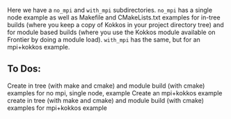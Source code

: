 Here we have a `no_mpi` and `with_mpi` subdirectories. `no_mpi` has a single node example as well as 
Makefile and CMakeLists.txt examples for in-tree builds (where you keep a copy of Kokkos in your
project directory tree) and for module based builds (where you use the Kokkos module available
on Frontier by doing a module load).  `with_mpi` has the same, but for an mpi+kokkos example.


## To Dos:
Create in tree (with make and cmake) and module build (with cmake) examples for no mpi, single node, example
Create an mpi+kokkos example
create in tree (with make and cmake) and module build (with cmake) examples for mpi+kokkos example
